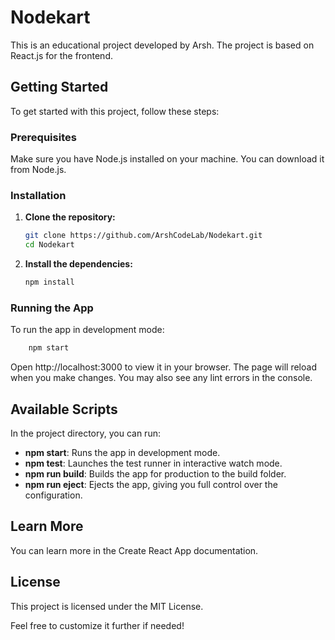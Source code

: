 # Nodekart

This is an educational project developed by Arsh. The project is based on React.js for the frontend.

## Getting Started

To get started with this project, follow these steps:

### Prerequisites

Make sure you have Node.js installed on your machine. You can download it from Node.js.

### Installation

1. **Clone the repository:**

   ```bash
   git clone https://github.com/ArshCodeLab/Nodekart.git
   cd Nodekart
2. **Install the dependencies:**

   ```bash
   npm install

### Running the App
To run the app in development mode:
```bash
    npm start
```

Open http://localhost:3000 to view it in your browser. The page will reload when you make changes. You may also see any lint errors in the console.

## Available Scripts

In the project directory, you can run:

- **npm start**: Runs the app in development mode.
- **npm test**: Launches the test runner in interactive watch mode.
- **npm run build**: Builds the app for production to the build folder.
- **npm run eject**: Ejects the app, giving you full control over the configuration.

## Learn More

You can learn more in the Create React App documentation.

## License

This project is licensed under the MIT License.

Feel free to customize it further if needed!